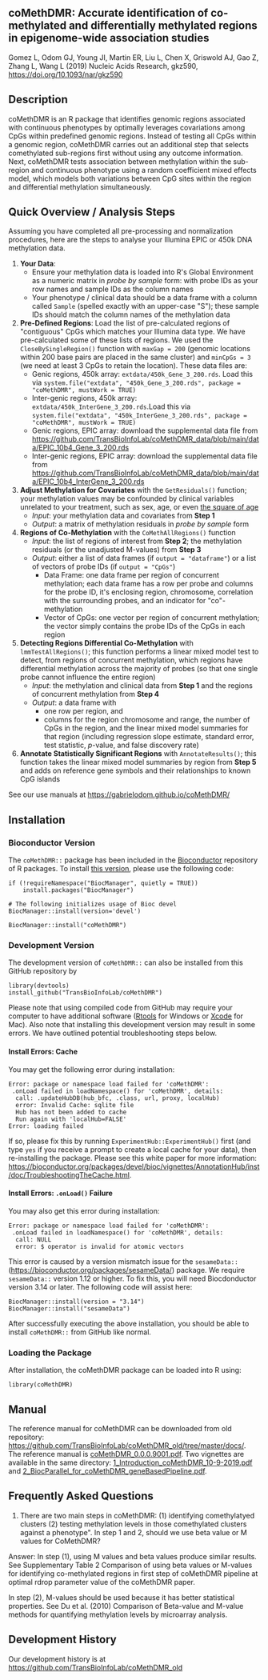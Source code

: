 ## coMethDMR: Accurate identification of co-methylated and differentially methylated regions in epigenome-wide association studies 
Gomez L, Odom GJ, Young JI, Martin ER, Liu L, Chen X, Griswold AJ, Gao Z, Zhang L, Wang L (2019) Nucleic Acids Research, gkz590, https://doi.org/10.1093/nar/gkz590



## Description
coMethDMR is an R package that identifies genomic regions associated with continuous phenotypes by optimally leverages covariations 
among CpGs within predefined genomic regions. Instead of testing all CpGs within a genomic region, coMethDMR carries out an additional 
step that selects comethylated sub-regions first without using any outcome information. Next, coMethDMR tests association between 
methylation within the sub-region and continuous phenotype using a random coefficient mixed effects model, which models both variations 
between CpG sites within the region and differential methylation simultaneously.



## Quick Overview / Analysis Steps
Assuming you have completed all pre-processing and normalization procedures, here are the steps to analyse your Illumina EPIC or 450k DNA methylation data.

1. **Your Data**:
    + Ensure your methylation data is loaded into R's Global Environment as a numeric matrix in *probe by sample* form: with probe IDs as your row names and sample IDs as the column names
    + Your phenotype / clinical data should be a data frame with a column called `Sample` (spelled exactly with an upper-case "S"); these sample IDs should match the column names of the methylation data
2. **Pre-Defined Regions**: Load the list of pre-calculated regions of "contiguous" CpGs which matches your Illumina data type. We have pre-calculated some of these lists of regions. We used the `CloseBySingleRegion()` function with `maxGap = 200` (genomic locations within 200 base pairs are placed in the same cluster) and `minCpGs = 3` (we need at least 3 CpGs to retain the location). These data files are:
    + Genic regions, 450k array: `extdata/450k_Gene_3_200.rds`. Load this via `system.file("extdata", "450k_Gene_3_200.rds", package = "coMethDMR", mustWork = TRUE)`
    + Inter-genic regions, 450k array: `extdata/450k_InterGene_3_200.rds`.Load this via `system.file("extdata", "450k_InterGene_3_200.rds", package = "coMethDMR", mustWork = TRUE)`
    + Genic regions, EPIC array: download the supplemental data file from <https://github.com/TransBioInfoLab/coMethDMR_data/blob/main/data/EPIC_10b4_Gene_3_200.rds>
    + Inter-genic regions, EPIC array: download the supplemental data file from <https://github.com/TransBioInfoLab/coMethDMR_data/blob/main/data/EPIC_10b4_InterGene_3_200.rds>
3. **Adjust Methylation for Covariates** with the `GetResiduals()` function; your methylation values may be confounded by clinical variables unrelated to your treatment, such as sex, age, or even [the square of age](https://www.nature.com/articles/s41598-021-88504-0)
    + *Input*: your methylation data and covariates from **Step 1**
    + *Output*: a matrix of methylation residuals in *probe by sample* form
4. **Regions of Co-Methylation** with the `CoMethAllRegions()` function
    + *Input*: the list of regions of interest from **Step 2**; the methylation residuals (or the unadjusted M-values) from **Step 3** 
    + *Output*: either a list of data frames (if `output = "dataframe"`) or a list of vectors of probe IDs (if `output = "CpGs"`)
        - Data Frame: one data frame per region of concurrent methylation; each data frame has a row per probe and columns for the probe ID, it's enclosing region, chromosome, correlation with the surrounding probes, and an indicator for "co"-methylation
        - Vector of CpGs: one vector per region of concurrent methylation; the vector simply contains the probe IDs of the CpGs in each region
5. **Detecting Regions Differential Co-Methylation** with `lmmTestAllRegions()`; this function performs a linear mixed model test to detect, from regions of concurrent methylation, which regions have differential methylation across the majority of probes (so that one single probe cannot influence the entire region)
    + *Input*: the methylation and clinical data from **Step 1** and the regions of concurrent methylation from **Step 4**
    + *Output*: a data frame with
        - one row per region, and
        - columns for the region chromosome and range, the number of CpGs in the region, and the linear mixed model summaries for that region (including regression slope estimate, standard error, test statistic, $p$-value, and false discovery rate)
6. **Annotate Statistically Significant Regions** with `AnnotateResults()`; this function takes the linear mixed model summaries by region from **Step 5** and adds on reference gene symbols and their relationships to known CpG islands

See our use manuals at <https://gabrielodom.github.io/coMethDMR/>



## Installation


### Bioconductor Version
The `coMethDMR::` package has been included in the [Bioconductor](https://bioconductor.org/) repository of R packages. To install [this version](https://www.bioconductor.org/packages/release/bioc/html/coMethDMR.html), please use the following code:
```
if (!requireNamespace("BiocManager", quietly = TRUE))
    install.packages("BiocManager")

# The following initializes usage of Bioc devel
BiocManager::install(version='devel')

BiocManager::install("coMethDMR")
```


### Development Version
The development version of `coMethDMR::` can also be installed from this GitHub repository by

```{r eval=FALSE, message=FALSE, warning=FALSE, results='hide'}
library(devtools)
install_github("TransBioInfoLab/coMethDMR")
```

Please note that using compiled code from GitHub may require your computer to have additional software ([Rtools](https://cran.r-project.org/bin/windows/Rtools/rtools40.html) for Windows or [Xcode](https://developer.apple.com/xcode/) for Mac). Also note that installing this development version may result in some errors. We have outlined potential troubleshooting steps below.

#### Install Errors: Cache
You may get the following error during installation:
```
Error: package or namespace load failed for 'coMethDMR':
 .onLoad failed in loadNamespace() for 'coMethDMR', details:
  call: .updateHubDB(hub_bfc, .class, url, proxy, localHub)
  error: Invalid Cache: sqlite file
  Hub has not been added to cache
  Run again with 'localHub=FALSE'
Error: loading failed
```

If so, please fix this by running `ExperimentHub::ExperimentHub()` first (and type `yes` if you receive a prompt to create a local cache for your data), then re-installing the package. Please see this white paper for more information: <https://bioconductor.org/packages/devel/bioc/vignettes/AnnotationHub/inst/doc/TroubleshootingTheCache.html>.

#### Install Errors: `.onLoad()` Failure
You may also get this error during installation:
```
Error: package or namespace load failed for 'coMethDMR':
 .onLoad failed in loadNamespace() for 'coMethDMR', details:
  call: NULL
  error: $ operator is invalid for atomic vectors
```

This error is caused by a version mismatch issue for the `sesameData::` (<https://bioconductor.org/packages/sesameData/>) package. We require `sesameData::` version 1.12 or higher. To fix this, you will need Biocdonductor version 3.14 or later. The following code will assist here:
```
BiocManager::install(version = "3.14")
BiocManager::install("sesameData")
```

After successfully executing the above installation, you should be able to install `coMethDMR::` from GitHub like normal.


### Loading the Package
After installation, the coMethDMR package can be loaded into R using:

```{r eval=TRUE, message=FALSE, warning=FALSE, results='hide'}
library(coMethDMR)
```



## Manual

The reference manual for coMethDMR can be downloaded from old repository: <https://github.com/TransBioInfoLab/coMethDMR_old/tree/master/docs/>. The reference manual is [coMethDMR_0.0.0.9001.pdf](https://github.com/TransBioInfoLab/coMethDMR_old/blob/master/docs/coMethDMR_0.0.0.9001.pdf). Two vignettes are available in the same directory: [1_Introduction_coMethDMR_10-9-2019.pdf](https://github.com/TransBioInfoLab/coMethDMR_old/blob/master/docs/1_Introduction_coMethDMR_10-9-2019.pdf) and [2_BiocParallel_for_coMethDMR_geneBasedPipeline.pdf](https://github.com/TransBioInfoLab/coMethDMR_old/blob/master/docs/2_BiocParallel_for_coMethDMR_geneBasedPipeline.pdf).



## Frequently Asked Questions

1. There are two main steps in coMethDMR: (1) identifying comethylatyed clusters (2) testing methylation levels in those comethylated clusters against a phenotype".
In step 1 and 2, should we use beta value or M values for CoMethDMR?

Answer: In step (1), using M values and beta values produce similar results. See Supplementary Table 2 Comparison of using beta values or M-values for identifying co-methylated regions in first step of coMethDMR pipeline at optimal rdrop parameter value of the coMethDMR paper. 

In step (2), M-values should be used because it has better statistical properties. See Du et al. (2010) Comparison of Beta-value and M-value methods for quantifying methylation levels by microarray analysis. 



## Development History
Our development history is at https://github.com/TransBioInfoLab/coMethDMR_old

